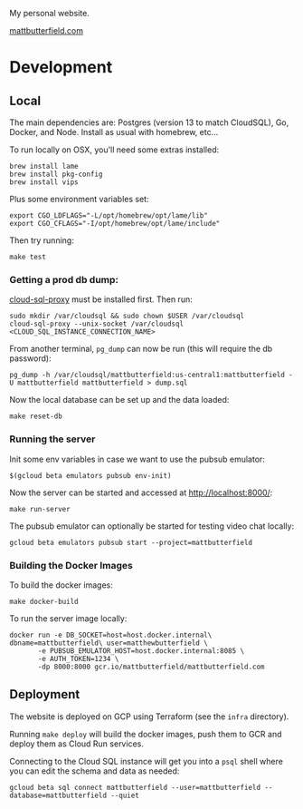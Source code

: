 My personal website.

[mattbutterfield.com](http://mattbutterfield.com)

# Development

## Local

The main dependencies are: Postgres (version 13 to match CloudSQL), Go, Docker, and Node. Install as usual with homebrew, etc...

To run locally on OSX, you'll need some extras installed:

    brew install lame
    brew install pkg-config
    brew install vips

Plus some environment variables set:

    export CGO_LDFLAGS="-L/opt/homebrew/opt/lame/lib" 
    export CGO_CFLAGS="-I/opt/homebrew/opt/lame/include"

Then try running:

    make test

### Getting a prod db dump:

[cloud-sql-proxy](https://cloud.google.com/sql/docs/mysql/sql-proxy) must be installed first. Then run:

    sudo mkdir /var/cloudsql && sudo chown $USER /var/cloudsql
    cloud-sql-proxy --unix-socket /var/cloudsql <CLOUD_SQL_INSTANCE_CONNECTION_NAME>

From another terminal, `pg_dump` can now be run (this will require the db password):

    pg_dump -h /var/cloudsql/mattbutterfield:us-central1:mattbutterfield -U mattbutterfield mattbutterfield > dump.sql

Now the local database can be set up and the data loaded:

    make reset-db

### Running the server

Init some env variables in case we want to use the pubsub emulator:

    $(gcloud beta emulators pubsub env-init)

Now the server can be started and accessed at [http://localhost:8000/](http://localhost:8000/):

    make run-server

The pubsub emulator can optionally be started for testing video chat locally:

    gcloud beta emulators pubsub start --project=mattbutterfield

### Building the Docker Images

To build the docker images:

    make docker-build

To run the server image locally:

    docker run -e DB_SOCKET=host=host.docker.internal\ dbname=mattbutterfield\ user=matthewbutterfield \
           -e PUBSUB_EMULATOR_HOST=host.docker.internal:8085 \
           -e AUTH_TOKEN=1234 \
           -dp 8000:8000 gcr.io/mattbutterfield/mattbutterfield.com

## Deployment

The website is deployed on GCP using Terraform (see the `infra` directory).

Running `make deploy` will build the docker images, push them to GCR and deploy them as Cloud Run services.

Connecting to the Cloud SQL instance will get you into a `psql` shell where you can edit the schema and data as needed:

    gcloud beta sql connect mattbutterfield --user=mattbutterfield --database=mattbutterfield --quiet

